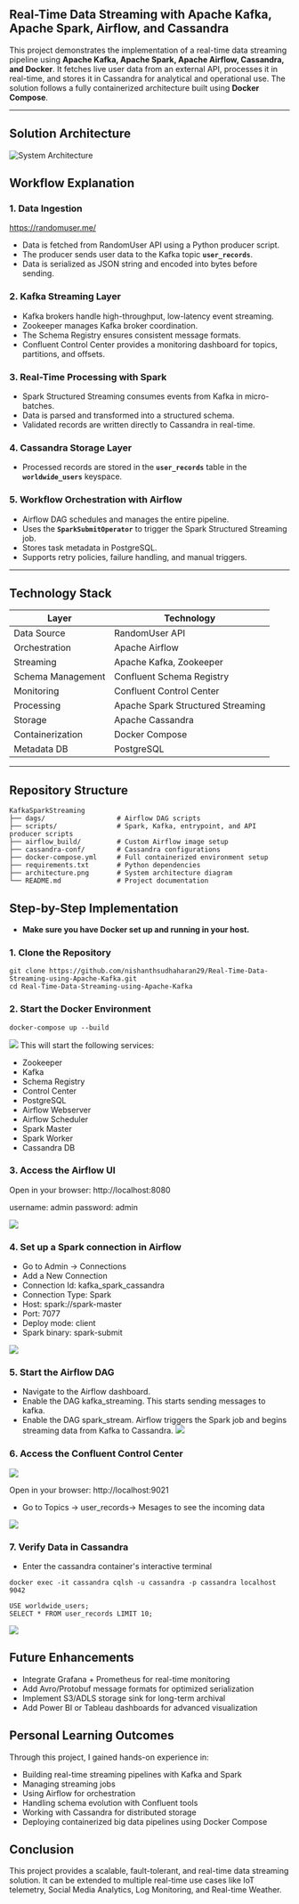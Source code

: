 ## Real-Time Data Streaming with Apache Kafka, Apache Spark, Airflow, and Cassandra


This project demonstrates the implementation of a real-time data streaming pipeline using **Apache Kafka, Apache Spark, Apache Airflow, Cassandra, and Docker**. It fetches live user data from an external API, processes it in real-time, and stores it in Cassandra for analytical and operational use. The solution follows a fully containerized architecture built using **Docker Compose**.


---

## **Solution Architecture**

![System Architecture](./Architecture.PNG)

## **Workflow Explanation**

### **1. Data Ingestion**
https://randomuser.me/
- Data is fetched from RandomUser API using a Python producer script.
- The producer sends user data to the Kafka topic **`user_records`**.
- Data is serialized as JSON string and encoded into bytes before sending.

### **2. Kafka Streaming Layer**
- Kafka brokers handle high-throughput, low-latency event streaming.
- Zookeeper manages Kafka broker coordination.
- The Schema Registry ensures consistent message formats.
- Confluent Control Center provides a monitoring dashboard for topics, partitions, and offsets.

### **3. Real-Time Processing with Spark**
- Spark Structured Streaming consumes events from Kafka in micro-batches.
- Data is parsed and transformed into a structured schema.
- Validated records are written directly to Cassandra in real-time.

### **4. Cassandra Storage Layer**
- Processed records are stored in the **`user_records`** table in the **`worldwide_users`** keyspace.

### **5. Workflow Orchestration with Airflow**
- Airflow DAG schedules and manages the entire pipeline.
- Uses the **`SparkSubmitOperator`** to trigger the Spark Structured Streaming job.
- Stores task metadata in PostgreSQL.
- Supports retry policies, failure handling, and manual triggers.

---

## **Technology Stack**

| Layer            | Technology                           |
|------------------|-------------------------------------|
| Data Source      | RandomUser API                       |
| Orchestration    | Apache Airflow                       |
| Streaming        | Apache Kafka, Zookeeper             |
| Schema Management| Confluent Schema Registry          |
| Monitoring       | Confluent Control Center            |
| Processing       | Apache Spark Structured Streaming  |
| Storage          | Apache Cassandra                    |
| Containerization | Docker Compose                      |
| Metadata DB      | PostgreSQL                          |

---

## **Repository Structure**

```
KafkaSparkStreaming
├── dags/                  # Airflow DAG scripts
├── scripts/               # Spark, Kafka, entrypoint, and API producer scripts
├── airflow_build/         # Custom Airflow image setup
├── cassandra-conf/        # Cassandra configurations
├── docker-compose.yml     # Full containerized environment setup
├── requirements.txt       # Python dependencies
├── architecture.png       # System architecture diagram
└── README.md              # Project documentation
```

## **Step-by-Step Implementation**

- **Make sure you have Docker set up and running in your host.**

### **1. Clone the Repository**
```
git clone https://github.com/nishanthsudhaharan29/Real-Time-Data-Streaming-using-Apache-Kafka.git
cd Real-Time-Data-Streaming-using-Apache-Kafka
```
### **2. Start the Docker Environment**
```
docker-compose up --build
```
![](screenshots/1.png)
This will start the following services:

- Zookeeper
- Kafka
- Schema Registry
- Control Center
- PostgreSQL
- Airflow Webserver
- Airflow Scheduler
- Spark Master
- Spark Worker
- Cassandra DB

### **3. Access the Airflow UI**
Open in your browser:
http://localhost:8080

username: admin
password: admin

![](screenshots/2.png)

### **4. Set up a Spark connection in Airflow**
- Go to Admin -> Connections
- Add a New Connection
- Connection Id: kafka_spark_cassandra
- Connection Type: Spark
- Host: spark://spark-master
- Port: 7077
- Deploy mode: client
- Spark binary: spark-submit

![](screenshots/7.png)

### **5. Start the Airflow DAG**
- Navigate to the Airflow dashboard.
- Enable the DAG kafka_streaming. This starts sending messages to kafka.
- Enable the DAG spark_stream. Airflow triggers the Spark job and begins streaming data from Kafka to Cassandra.
![](screenshots/3.png)

### **6. Access the Confluent Control Center**

![](screenshots/4.png)

Open in your browser:
http://localhost:9021

- Go to Topics -> user_records-> Mesages to see the incoming data

![](screenshots/5.png)
  
### **7. Verify Data in Cassandra**
- Enter the cassandra container's interactive terminal

```
docker exec -it cassandra cqlsh -u cassandra -p cassandra localhost 9042
```
```
USE worldwide_users;
SELECT * FROM user_records LIMIT 10;
```
![](screenshots/6.png)

## **Future Enhancements**

- Integrate Grafana + Prometheus for real-time monitoring
- Add Avro/Protobuf message formats for optimized serialization
- Implement S3/ADLS storage sink for long-term archival
- Add Power BI or Tableau dashboards for advanced visualization

## **Personal Learning Outcomes**
Through this project, I gained hands-on experience in:

- Building real-time streaming pipelines with Kafka and Spark
- Managing streaming jobs
- Using Airflow for orchestration
- Handling schema evolution with Confluent tools
- Working with Cassandra for distributed storage
- Deploying containerized big data pipelines using Docker Compose

## **Conclusion**
This project provides a scalable, fault-tolerant, and real-time data streaming solution. It can be extended to multiple real-time use cases like IoT telemetry, Social Media Analytics, Log Monitoring, and Real-time Weather.



